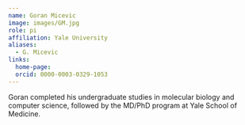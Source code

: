 ```yaml
---
name: Goran Micevic
image: images/GM.jpg
role: pi
affiliation: Yale University
aliases:
  - G. Micevic
links:
  home-page: 
  orcid: 0000-0003-0329-1053
---
```


Goran completed his undergraduate studies in molecular biology and computer science, followed by the MD/PhD program at Yale School of Medicine. 
